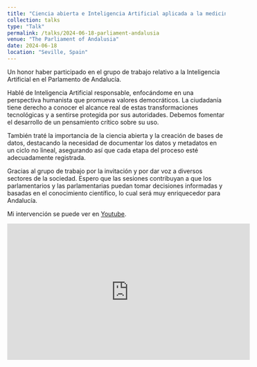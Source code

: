 ```yaml
---
title: "Ciencia abierta e Inteligencia Artificial aplicada a la medicina"
collection: talks
type: "Talk"
permalink: /talks/2024-06-18-parliament-andalusia
venue: "The Parliament of Andalusia"
date: 2024-06-18
location: "Seville, Spain"
---
```


Un honor haber participado en el grupo de trabajo relativo a la Inteligencia Artificial en el Parlamento de Andalucía.

Hablé de Inteligencia Artificial responsable, enfocándome en una perspectiva humanista que promueva valores democráticos. La ciudadanía tiene derecho a conocer el alcance real de estas transformaciones tecnológicas y a sentirse protegida por sus autoridades. Debemos fomentar el desarrollo de un pensamiento crítico sobre su uso.

También traté la importancia de la ciencia abierta y la creación de bases de datos, destacando la necesidad de documentar los datos y metadatos en un ciclo no lineal, asegurando así que cada etapa del proceso esté adecuadamente registrada. 

Gracias al grupo de trabajo por la invitación y por dar voz a diversos sectores de la sociedad. Espero que las sesiones contribuyan a que los parlamentarios y las parlamentarias puedan tomar decisiones informadas y basadas en el conocimiento científico, lo cual será muy enriquecedor para Andalucía.

Mi intervención se puede ver en [Youtube](https://youtu.be/AuUs1YnPsA4?si=RAig0cj7fNvbj8qa).

<iframe allow="accelerometer; autoplay; clipboard-write; encrypted-media; gyroscope; picture-in-picture" allowfullscreen="" frameborder="0" height="315" src="https://youtu.be/AuUs1YnPsA4?si=RAig0cj7fNvbj8qa" title="YouTube video player" width="560"></iframe>
